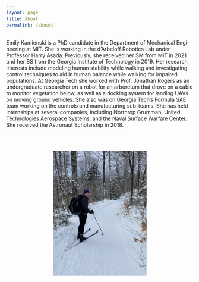 ```yaml
---
layout: page
title: About
permalink: /about/
---
```



Emily Kamienski is a PhD candidate in the Department of Mechanical Engi- neering at MIT. She is working in the d’Arbeloff Robotics Lab under Professor Harry Asada. Previously, she received her SM from MIT in 2021 and her BS from the Georgia Institute of Technology in 2019. Her research interests include modeling human stability while walking and investigating control techniques to aid in human balance while walking for impaired populations. At Georgia Tech
she worked with Prof. Jonathan Rogers as an undergraduate researcher on a robot for an arboretum that drove on a cable to monitor vegetation below, as well as a docking system for landing UAVs on moving ground vehicles. She also was on Georgia Tech’s Formula SAE team working on the controls and manufacturing sub-teams. She has held internships at several companies, including Northrop Grumman, United Technologies Aerospace Systems, and the Naval Surface Warfare Center. She received the Astronaut Scholarship in 2018.

<br/><br/>
<center>
    <img src="/assets/xc_ski.jpg" style="width:50%;"/>
</center>
<span style="font-size:medium;">